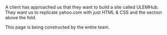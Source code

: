 A client has approached us that they want to build a site called ULEMHub. They want us to replicate yahoo.com with just HTML & CSS and the section above the fold.

This page is being constructed by the entire team.